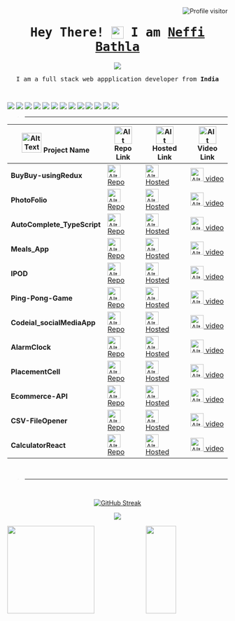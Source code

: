 <img align="right" src="https://komarev.com/ghpvc/?username=bathlaneffi&label=Profile%20Visitors&color=0e75b6&style=plastic&abbreviated=true" alt="Profile visitor"/>
<h1 align="center"> <samp> Hey There! <img src="https://media.giphy.com/media/hvRJCLFzcasrR4ia7z/giphy.gif" style="width: 28px; position: relative; top: 5px;"> I am <b style="color: seagreen;"><a href="https://drive.google.com/drive/u/1/folders/1UrtUwtJ2v1HiI0QagoPc0QhQEdIl-xsS">Neffi Bathla</a>
</b></h1>



<p align="center"><img src="https://readme-typing-svg.herokuapp.com/?lines=Passionate%20Full%20Stack%20Developer;Recent%20Graduate%20Exploring%20the%20Web;Creating%20Web%20Magic%20with%20Code&center=true&width=440&height=30"></p>


<p align="center"><samp> I am a full stack web appplication developer from <b>India</b></samp></p><br>

<p>
<img src="https://img.shields.io/badge/Javascript-F0DB4F?style=for-the-badge&labelColor=black&logo=javascript&logoColor=F0DB4F"> <img src="https://img.shields.io/badge/-React-61DBFB?style=for-the-badge&labelColor=black&logo=react&logoColor=61DBFB"> <img src="https://img.shields.io/badge/Nodejs-3C873A?style=for-the-badge&labelColor=black&logo=node.js&logoColor=3C873A"> <img src="https://img.shields.io/badge/Express.js-000000?style=for-the-badge&logo=express&logoColor=white"> <img src="https://img.shields.io/badge/MongoDB-4EA94B?style=for-the-badge&logo=mongodb&logoColor=white"> <img src="https://img.shields.io/badge/HTML5-E34F26?style=for-the-badge&logo=html5&logoColor=white"> <img src="https://img.shields.io/badge/CSS3-1572B6?style=for-the-badge&logo=css3&logoColor=white"> <img src="https://img.shields.io/badge/Sass-CC6699?style=for-the-badge&logo=sass&logoColor=white"> <img src="https://img.shields.io/badge/Bootstrap-563D7C?style=for-the-badge&logo=bootstrap&logoColor=white"> <img src="https://img.shields.io/badge/Markdown-000000?style=for-the-badge&logo=markdown&logoColor=white"> <img src="https://img.shields.io/badge/Redux-593D88?style=for-the-badge&logo=redux&logoColor=white"> <img src="https://img.shields.io/badge/Visual_Studio-0078d7?style=for-the-badge&logo=visual%20studio&logoColor=white"> <img src="https://img.shields.io/badge/Git-F05032?style=for-the-badge&logo=git&logoColor=white">
</p>

>---

|<img src="https://cdn-icons-png.flaticon.com/512/1087/1087815.png" alt="Alt Text" width="45px" height="45px"> Project Name|<img src="https://cdn-icons-png.flaticon.com/512/1374/1374625.png" alt="Alt Text" width="40px" height="40px"> Repo Link  |<img src="https://cdn-icons-png.flaticon.com/512/2345/2345542.png" alt="Alt Text" width="40px" height="40px"> Hosted Link |<img src="https://cdn-icons-png.flaticon.com/128/10703/10703192.png" alt="Alt Text" width="40px" height="40px"> Video Link|
|--------------|------------|-------------|----------|
|**BuyBuy-usingRedux**|[<img src="https://cdn-icons-png.flaticon.com/512/1374/1374625.png" alt="Alt Text" style="width:30px ; height:30px"> Repo](https://github.com/BathlaNeffi/busybuyRedux.git)|[<img src="https://cdn-icons-png.flaticon.com/512/2345/2345542.png" alt="Alt Text" width="30px" height="30px"> Hosted](https://busybuyredux-neffi.netlify.app/)|[<img src="https://cdn-icons-png.flaticon.com/128/10703/10703192.png" alt="Alt Text" width="30px" height="30px"> video](https://youtube.com/)|
|**PhotoFolio**|[<img src="https://cdn-icons-png.flaticon.com/512/1374/1374625.png" alt="Alt Text" style="width:30px ; height:30px"> Repo](https://github.com/BathlaNeffi/photofolio.git)|[<img src="https://cdn-icons-png.flaticon.com/512/2345/2345542.png" alt="Alt Text" width="30px" height="30px"> Hosted](https://photofoliobyneffi.netlify.app/)|[<img src="https://cdn-icons-png.flaticon.com/128/10703/10703192.png" alt="Alt Text" width="30px" height="30px"> video](https://youtube.com/)|
|**AutoComplete_TypeScript**|[<img src="https://cdn-icons-png.flaticon.com/512/1374/1374625.png" alt="Alt Text" style="width:30px ; height:30px"> Repo](https://github.com/BathlaNeffi/autoComplete.git)|[<img src="https://cdn-icons-png.flaticon.com/512/2345/2345542.png" alt="Alt Text" width="30px" height="30px"> Hosted](https://autocompletebyneffi.netlify.app/)|[<img src="https://cdn-icons-png.flaticon.com/128/10703/10703192.png" alt="Alt Text" width="30px" height="30px"> video](https://youtube.com/)|
|**Meals_App**|[<img src="https://cdn-icons-png.flaticon.com/512/1374/1374625.png" alt="Alt Text" style="width:30px ; height:30px"> Repo](https://github.com/BathlaNeffi/MealsApp.git)|[<img src="https://cdn-icons-png.flaticon.com/512/2345/2345542.png" alt="Alt Text" width="30px" height="30px"> Hosted](https://bathlaneffi.github.io/MealsApp/)|[<img src="https://cdn-icons-png.flaticon.com/128/10703/10703192.png" alt="Alt Text" width="30px" height="30px"> video](https://youtu.be/9zu6VFAaVZQ?si=jRb9VjEZIeAL5lWX)|
|**IPOD**|[<img src="https://cdn-icons-png.flaticon.com/512/1374/1374625.png" alt="Alt Text" style="width:30px ; height:30px"> Repo](https://github.com/BathlaNeffi/ipod-miniProject.git)|[<img src="https://cdn-icons-png.flaticon.com/512/2345/2345542.png" alt="Alt Text" width="30px" height="30px"> Hosted](https://ipod-by-neffi.onrender.com/)|[<img src="https://cdn-icons-png.flaticon.com/128/10703/10703192.png" alt="Alt Text" width="30px" height="30px"> video](https://youtube.com/)|
|**Ping-Pong-Game**|[<img src="https://cdn-icons-png.flaticon.com/512/1374/1374625.png" alt="Alt Text" style="width:30px ; height:30px"> Repo](https://github.com/BathlaNeffi/pingPongGame.git)|[<img src="https://cdn-icons-png.flaticon.com/512/2345/2345542.png" alt="Alt Text" width="30px" height="30px"> Hosted](https://bathlaneffi.github.io/pingPongGame/)|[<img src="https://cdn-icons-png.flaticon.com/128/10703/10703192.png" alt="Alt Text" width="30px" height="30px"> video](https://youtube.com/)|
|**Codeial_socialMediaApp**|[<img src="https://cdn-icons-png.flaticon.com/512/1374/1374625.png" alt="Alt Text" style="width:30px ; height:30px"> Repo](https://github.com/BathlaNeffi/Codeial_new.git)|[<img src="https://cdn-icons-png.flaticon.com/512/2345/2345542.png" alt="Alt Text" width="30px" height="30px"> Hosted](http://3.83.222.56)|[<img src="https://cdn-icons-png.flaticon.com/128/10703/10703192.png" alt="Alt Text" width="30px" height="30px"> video](https://youtube.com/)|
|**AlarmClock**|[<img src="https://cdn-icons-png.flaticon.com/512/1374/1374625.png" alt="Alt Text" style="width:30px ; height:30px"> Repo](https://github.com/BathlaNeffi/Alarm-Clock.git)|[<img src="https://cdn-icons-png.flaticon.com/512/2345/2345542.png" alt="Alt Text" width="30px" height="30px"> Hosted](https://bathlaneffi.github.io/Alarm-Clock/)|[<img src="https://cdn-icons-png.flaticon.com/128/10703/10703192.png" alt="Alt Text" width="30px" height="30px"> video](https://www.youtube.com/watch?v=ilvBi3gIORA&t=101s)|
|**PlacementCell**|[<img src="https://cdn-icons-png.flaticon.com/512/1374/1374625.png" alt="Alt Text" style="width:30px ; height:30px"> Repo](https://github.com/BathlaNeffi/PlacementCell.git)|[<img src="https://cdn-icons-png.flaticon.com/512/2345/2345542.png" alt="Alt Text" width="30px" height="30px"> Hosted](https://placement-cell-lpmc.onrender.com/employees/sign-in)|[<img src="https://cdn-icons-png.flaticon.com/128/10703/10703192.png" alt="Alt Text" width="30px" height="30px"> video](https://youtu.be/qMRitoBe010?si=qnM-n8X4YbWAJsgO)|
|**Ecommerce-API**|[<img src="https://cdn-icons-png.flaticon.com/512/1374/1374625.png" alt="Alt Text" style="width:30px ; height:30px"> Repo](https://github.com/BathlaNeffi/Ecommerce-API.git)|[<img src="https://cdn-icons-png.flaticon.com/512/2345/2345542.png" alt="Alt Text" width="30px" height="30px"> Hosted](https://ecommerceapi-ktkt.onrender.com/)|[<img src="https://cdn-icons-png.flaticon.com/128/10703/10703192.png" alt="Alt Text" width="30px" height="30px"> video](https://youtu.be/TpYUgm1Gkrw?si=XIh5VCoRuKOYdfOx)|
|**CSV-FileOpener**|[<img src="https://cdn-icons-png.flaticon.com/512/1374/1374625.png" alt="Alt Text" style="width:30px ; height:30px"> Repo](https://github.com/BathlaNeffi/CSV_Upload.git)|[<img src="https://cdn-icons-png.flaticon.com/512/2345/2345542.png" alt="Alt Text" width="30px" height="30px"> Hosted](https://csv-opener.onrender.com/)|[<img src="https://cdn-icons-png.flaticon.com/128/10703/10703192.png" alt="Alt Text" width="30px" height="30px"> video](https://youtu.be/ysHzkVJmTcM?si=bS4FBuqBd_4SMHXp)|
|**CalculatorReact**|[<img src="https://cdn-icons-png.flaticon.com/512/1374/1374625.png" alt="Alt Text" style="width:30px ; height:30px"> Repo](https://github.com/BathlaNeffi/CalculatorReactST.git)|[<img src="https://cdn-icons-png.flaticon.com/512/2345/2345542.png" alt="Alt Text" width="30px" height="30px"> Hosted](https://reactcalculatorst.netlify.app/)|[<img src="https://cdn-icons-png.flaticon.com/128/10703/10703192.png" alt="Alt Text" width="30px" height="30px"> video](https://youtu.be/cbvT0qxIuac)|
<br>

>---
<br>

<p align="center">
<a href="https://git.io/streak-stats"><img src="https://github-readme-streak-stats.herokuapp.com?user=bathlaneffi&theme=elegant&mode=weekly" alt="GitHub Streak" /></a>
</p>


<p align="center"><img src="https://github-profile-summary-cards.vercel.app/api/cards/profile-details?username=bathlaneffi&theme=radical" /></p>

<p><img src="https://github-readme-stats.vercel.app/api?username=bathlaneffi&hide=prs&show_icons=true&theme=neon&icon_color=F8D866" height="200px" width="62.85%" ><img src="https://github-readme-stats.vercel.app/api/top-langs/?username=bathlaneffi&layout=donut&theme=neon&langs_count=4" height="200px" width="37.14%"/></p>
